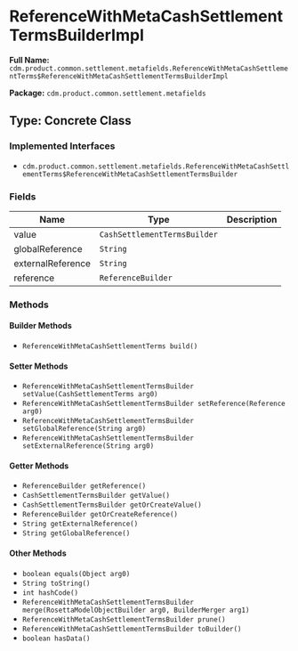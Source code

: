 # ReferenceWithMetaCashSettlementTermsBuilderImpl

**Full Name:** `cdm.product.common.settlement.metafields.ReferenceWithMetaCashSettlementTerms$ReferenceWithMetaCashSettlementTermsBuilderImpl`

**Package:** `cdm.product.common.settlement.metafields`

## Type: Concrete Class

### Implemented Interfaces

- `cdm.product.common.settlement.metafields.ReferenceWithMetaCashSettlementTerms$ReferenceWithMetaCashSettlementTermsBuilder`

### Fields

| Name | Type | Description |
|------|------|-------------|
| value | `CashSettlementTermsBuilder` |  |
| globalReference | `String` |  |
| externalReference | `String` |  |
| reference | `ReferenceBuilder` |  |

### Methods

#### Builder Methods

- `ReferenceWithMetaCashSettlementTerms build()`

#### Setter Methods

- `ReferenceWithMetaCashSettlementTermsBuilder setValue(CashSettlementTerms arg0)`
- `ReferenceWithMetaCashSettlementTermsBuilder setReference(Reference arg0)`
- `ReferenceWithMetaCashSettlementTermsBuilder setGlobalReference(String arg0)`
- `ReferenceWithMetaCashSettlementTermsBuilder setExternalReference(String arg0)`

#### Getter Methods

- `ReferenceBuilder getReference()`
- `CashSettlementTermsBuilder getValue()`
- `CashSettlementTermsBuilder getOrCreateValue()`
- `ReferenceBuilder getOrCreateReference()`
- `String getExternalReference()`
- `String getGlobalReference()`

#### Other Methods

- `boolean equals(Object arg0)`
- `String toString()`
- `int hashCode()`
- `ReferenceWithMetaCashSettlementTermsBuilder merge(RosettaModelObjectBuilder arg0, BuilderMerger arg1)`
- `ReferenceWithMetaCashSettlementTermsBuilder prune()`
- `ReferenceWithMetaCashSettlementTermsBuilder toBuilder()`
- `boolean hasData()`

